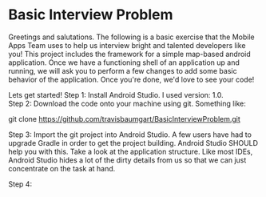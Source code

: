 # Basic Interview Problem  

Greetings and salutations.  The following is a basic exercise that the Mobile Apps Team uses to help us interview bright and talented developers like you!  This project includes the framework for a simple map-based android application.  Once we have a functioning shell of an application up and running, we will ask you to perform a few changes to add some basic behavior of the application.  Once you're done, we'd love to see your code!  

Lets get started!
Step 1: Install Android Studio.  I used version: 1.0.  
Step 2: Download the code onto your machine using git. Something like: 

git clone https://github.com/travisbaumgart/BasicInterviewProblem.git

Step 3: Import the git project into Android Studio.  A few users have had to upgrade Gradle in order to get the project building.  Android Studio SHOULD help you with this.  Take a look at the application structure.  Like most IDEs, Android Studio hides a lot of the dirty details from us so that we can just concentrate on the task at hand.

Step 4: 

